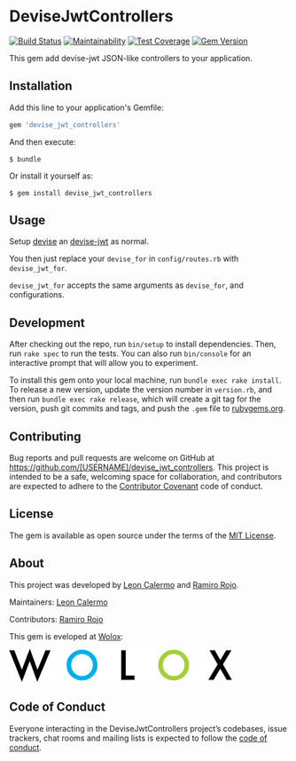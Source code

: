 # DeviseJwtControllers

[![Build Status](https://travis-ci.org/Wolox/devise_jwt_controllers.svg?branch=development-1.x.x)](https://travis-ci.org/Wolox/devise_jwt_controllers) [![Maintainability](https://api.codeclimate.com/v1/badges/d37c76dac875775e487d/maintainability)](https://codeclimate.com/github/Wolox/devise_jwt_controllers/maintainability) [![Test Coverage](https://api.codeclimate.com/v1/badges/d37c76dac875775e487d/test_coverage)](https://codeclimate.com/github/Wolox/devise_jwt_controllers/test_coverage) [![Gem Version](https://badge.fury.io/rb/devise_jwt_controllers.svg)](https://badge.fury.io/rb/devise_jwt_controllers)

This gem add devise-jwt JSON-like controllers to your application.

## Installation

Add this line to your application's Gemfile:

```ruby
gem 'devise_jwt_controllers'
```

And then execute:

    $ bundle

Or install it yourself as:

    $ gem install devise_jwt_controllers

## Usage

Setup [devise](https://github.com/plataformatec/devise) an [devise-jwt](https://github.com/waiting-for-dev/devise-jwt) as normal.

You then just replace your `devise_for` in `config/routes.rb` with `devise_jwt_for`.

`devise_jwt_for` accepts the same arguments as `devise_for`, and configurations.

## Development

After checking out the repo, run `bin/setup` to install dependencies. Then, run `rake spec` to run the tests. You can also run `bin/console` for an interactive prompt that will allow you to experiment.

To install this gem onto your local machine, run `bundle exec rake install`. To release a new version, update the version number in `version.rb`, and then run `bundle exec rake release`, which will create a git tag for the version, push git commits and tags, and push the `.gem` file to [rubygems.org](https://rubygems.org).

## Contributing

Bug reports and pull requests are welcome on GitHub at https://github.com/[USERNAME]/devise_jwt_controllers. This project is intended to be a safe, welcoming space for collaboration, and contributors are expected to adhere to the [Contributor Covenant](http://contributor-covenant.org) code of conduct.

## License

The gem is available as open source under the terms of the [MIT License](https://opensource.org/licenses/MIT).

## About
This project was developed by [Leon Calermo](leoncalermo) and [Ramiro Rojo](https://github.com/holywyvern).

Maintainers: [Leon Calermo](https://github.com/leoncalermo)

Contributors: [Ramiro Rojo](https://github.com/holywyvern)

This gem is eveloped at [Wolox]((http://www.wolox.com.ar)):

[![Wolox](https://raw.githubusercontent.com/Wolox/press-kit/master/logos/logo_banner.png)]((http://www.wolox.com.ar))

## Code of Conduct

Everyone interacting in the DeviseJwtControllers project’s codebases, issue trackers, chat rooms and mailing lists is expected to follow the [code of conduct](https://github.com/[USERNAME]/devise_jwt_controllers/blob/master/CODE_OF_CONDUCT.md).

